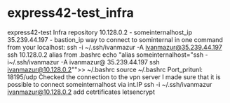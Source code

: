 # express42-test_infra
express42-test Infra repository
10.128.0.2 - someinternalhost_ip
35.239.44.197 - bastion_ip
way to connect to sominternal in one command from your 
    localhost: ssh -i ~/.ssh/ivanmazur -A ivanmazur@35.239.44.197 ssh 10.128.0.2
alias from .bashrc
    echo "alias someinternalhost=\"ssh -i~/.ssh/ivanmazur -A ivanmazur@
        35.239.44.197 ssh ivanmazur@10.128.0.2\"">> ~/.bashrc
    source ~/.bashrc
Port_pritunl: 18195/udp
Checked the connection to the vpn server
I made sure that it is possible to connect someinternalhost via int.IP
    ssh -i ~/.ssh/ivanmazur ivanmazur@10.128.0.2
add cetrtificates letsencrypt